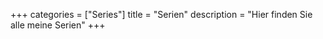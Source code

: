 +++
categories  = ["Series"]
title       = "Serien"
description = "Hier finden Sie alle meine Serien"
+++



